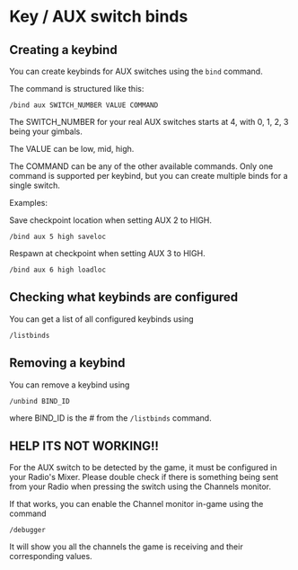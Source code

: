 # Key / AUX switch binds

## Creating a keybind

You can create keybinds for AUX switches using the `bind` command.

The command is structured like this:

`/bind aux SWITCH_NUMBER VALUE COMMAND`

The SWITCH_NUMBER for your real AUX switches starts at 4, with 0, 1, 2, 3 being your gimbals.

The VALUE can be low, mid, high.

The COMMAND can be any of the other available commands.
Only one command is supported per keybind, but you can create multiple binds for a single switch.

Examples:

Save checkpoint location when setting AUX 2 to HIGH.

`/bind aux 5 high saveloc`

Respawn at checkpoint when setting AUX 3 to HIGH.

`/bind aux 6 high loadloc`

## Checking what keybinds are configured

You can get a list of all configured keybinds using

`/listbinds`

## Removing a keybind

You can remove a keybind using

`/unbind BIND_ID`

where BIND_ID is the # from the `/listbinds` command.

## HELP ITS NOT WORKING!!

For the AUX switch to be detected by the game, it must be configured in your Radio's Mixer.
Please double check if there is something being sent from your Radio when pressing the switch using the Channels monitor.

If that works, you can enable the Channel monitor in-game using the command

`/debugger`

It will show you all the channels the game is receiving and their corresponding values.
